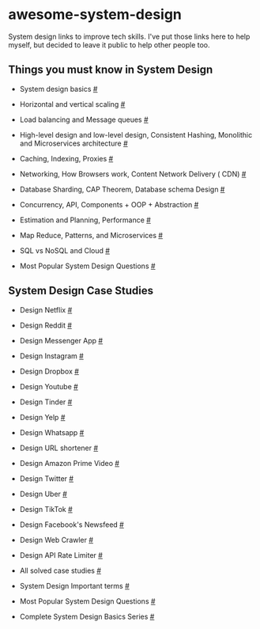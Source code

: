 # awesome-system-design

System design links to improve tech skills. I've put those links here to help myself, but decided to leave it public to help other people too.


## Things you must know in System Design

- System design basics [#](https://bit.ly/3SuUR0Y)

- Horizontal and vertical scaling [#](https://bit.ly/3slq5xh)

- Load balancing and Message queues [#](https://bit.ly/3sp0FP4)

- High-level design and low-level design, Consistent Hashing, Monolithic and Microservices architecture [#](https://bit.ly/3DnEfEm)

- Caching, Indexing, Proxies [#](https://bit.ly/3SvyVDc)

- Networking, How Browsers work, Content Network Delivery ( CDN) [#](https://bit.ly/3TOHQRb)

- Database Sharding, CAP Theorem, Database schema Design [#](https://bit.ly/3CZtfLN)

- Concurrency, API, Components + OOP + Abstraction [#](https://bit.ly/3sqQrhj)

- Estimation and Planning, Performance [#](https://bit.ly/3z9dSPN)

- Map Reduce, Patterns, and Microservices [#](https://bit.ly/3zcsfmv)

- SQL vs NoSQL and Cloud [#](https://bit.ly/3z8Aa49)

- Most Popular System Design Questions [#](https://bit.ly/3Dp40Ux)

## System Design Case Studies

- Design Netflix [#](https://bit.ly/3GrAUG1)

- Design Reddit [#](https://bit.ly/3OgGJrL)

- Design Messenger App [#](https://bit.ly/3DoAAXi)

- Design Instagram [#](https://bit.ly/3BFeHlh)

- Design Dropbox [#](https://bit.ly/3SnhncU)

- Design Youtube [#](https://bit.ly/3dFyvvy)

- Design Tinder [#](https://bit.ly/3Mcyj3X)

- Design Yelp [#](https://bit.ly/3E7IgO5)

- Design Whatsapp [#](https://bit.ly/3M2GOhP)

- Design URL shortener [#](https://bit.ly/3xP078x)

- Design Amazon Prime Video [#](https://bit.ly/3hVpWP4)

- Design Twitter [#](https://bit.ly/3qIG9Ih)

- Design Uber [#](https://bit.ly/3fyvnlT)

- Design TikTok [#](https://bit.ly/3UUlKxP)

- Design Facebook's Newsfeed [#](https://bit.ly/3RldaW7)

- Design Web Crawler [#](https://bit.ly/3DPZTBB)

- Design API Rate Limiter [#](https://bit.ly/3BIVuh7)

- All solved case studies [#](https://bit.ly/3dCG1rc)

- System Design Important terms [#](https://bit.ly/3Om9d3H)

- Most Popular System Design Questions [#](https://bit.ly/3E9oH7K)

- Complete System Design Basics Series [#](https://bit.ly/3rG1cfr)
